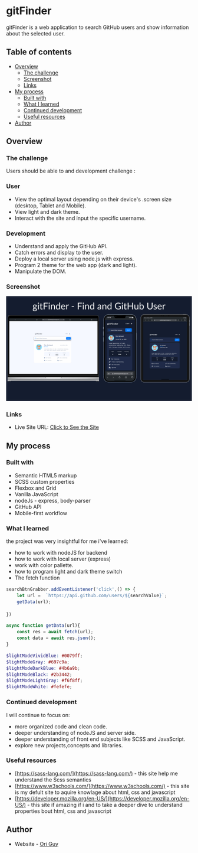 # gitFinder

gitFinder is a web application to search GitHub users and show information about the selected user.


## Table of contents

- [Overview](#overview)
  - [The challenge](#the-challenge)
  - [Screenshot](#screenshot)
  - [Links](#links)
- [My process](#my-process)
  - [Built with](#built-with)
  - [What I learned](#what-i-learned)
  - [Continued development](#continued-development)
  - [Useful resources](#useful-resources)
- [Author](#author)

## Overview

### The challenge

Users should be able to and development challenge :

### User

- View the optimal layout depending on their device's .screen size (desktop, Tablet and Mobile).
- View light and dark theme.
- Interact with the site and input the specific username.

### Development

- Understand and apply the GitHub API.
- Catch errors and display to the user.
- Deploy a local server using node.js with express.
- Program 2 theme for the web app (dark and light).
- Manipulate the DOM.

### Screenshot

![screenshot of the website](/public/images/READMEPhoto.jpg)

### Links

- Live Site URL: [ Click to See the Site](https://gitfinderapp.herokuapp.com/)

## My process

### Built with

- Semantic HTML5 markup
- SCSS custom properties
- Flexbox and Grid
- Vanilla JavaScript
- nodeJs - express, body-parser
- GitHub API
- Mobile-first workflow

### What I learned

the project was very insightful for me i've learned:

- how to work with nodeJS for backend
- how to work with local server (express)
- work with color pallette.
- how to program light and dark theme switch
- The fetch function

```JavaScript
searchBtnGrabber.addEventListener('click',() => {
    let url =  `https://api.github.com/users/${searchValue}`; 
    getData(url);

})
```

```JavaScript
async function getData(url){
    const res = await fetch(url);
    const data = await res.json();
}
```

```SCSS
$lightModeVividBlue: #0079ff;
$lightModeGray: #697c9a;
$lightModeDarkBlue: #4b6a9b;
$lightModeBlack: #2b3442;
$lightModeLightGray: #f6f8ff;
$lightModeWhite: #fefefe;

```

### Continued development

I will continue to focus on:

- more organized code and clean code.
- deeper understanding of nodeJS and server side.
- deeper understanding of front end subjects like SCSS and JavaScript.
- explore new projects,concepts and libraries.

### Useful resources

- [https://sass-lang.com/](https://sass-lang.com/) - this site help me understand the Scss semantics
- [https://www.w3schools.com/](https://www.w3schools.com/) - this site is my defult site to aquire knowlage about html, css and javascript
- [https://developer.mozilla.org/en-US/](https://developer.mozilla.org/en-US/) - this site if amazing if i and to take a deeper dive to understand properties bout html, css and javascript

## Author

- Website - [Ori Guy](https://github.com/origuy)
